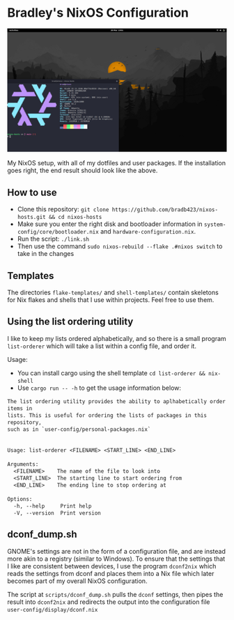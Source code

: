 # Bradley's NixOS Configuration

![Desired Outcome](images/desired-outcome.png)

My NixOS setup, with all of my dotfiles and user packages. If the installation
goes right, the end result should look like the above.

## How to use

- Clone this repository:
  `git clone https://github.com/bradb423/nixos-hosts.git && cd nixos-hosts`
- Make sure you enter the right disk and bootloader information in
  `system-config/core/bootloader.nix` and `hardware-configuration.nix`.
- Run the script: `./link.sh`
- Then use the command `sudo nixos-rebuild --flake .#nixos switch` to take in
  the changes

## Templates

The directories `flake-templates/` and `shell-templates/` contain skeletons for
Nix flakes and shells that I use within projects. Feel free to use them.

## Using the list ordering utility

I like to keep my lists ordered alphabetically, and so there is a small program
`list-orderer` which will take a list within a config file, and order it.

Usage:

- You can install cargo using the shell template `cd list-orderer && nix-shell`
- Use `cargo run -- -h` to get the usage information below:

```console
The list ordering utility provides the ability to aplhabetically order items in
lists. This is useful for ordering the lists of packages in this repository,
such as in `user-config/personal-packages.nix`


Usage: list-orderer <FILENAME> <START_LINE> <END_LINE>

Arguments:
  <FILENAME>    The name of the file to look into
  <START_LINE>  The starting line to start ordering from
  <END_LINE>    The ending line to stop ordering at

Options:
  -h, --help     Print help
  -V, --version  Print version
```

## dconf_dump.sh

GNOME's settings are not in the form of a configuration file, and are instead
more akin to a registry (similar to Windows). To ensure that the settings that
I like are consistent between devices, I use the program `dconf2nix` which
reads the settings from dconf and places them into a Nix file which later
becomes part of my overall NixOS configuration.

The script at `scripts/dconf_dump.sh` pulls the `dconf` settings, then pipes the
result into `dconf2nix` and redirects the output into the configuration file
`user-config/display/dconf.nix`
